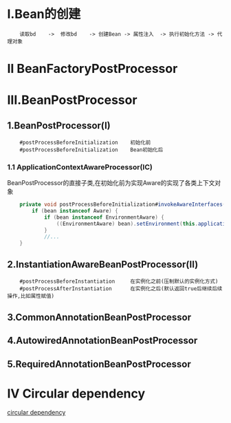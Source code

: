 # I.Bean的创建
```text
    读取bd    ->  修改bd    -> 创建Bean -> 属性注入  -> 执行初始化方法 -> 代理对象
```

# II BeanFactoryPostProcessor

# III.BeanPostProcessor
## 1.BeanPostProcessor(I)
```text
    #postProcessBeforeInitialization    初始化前
    #postProcessBeforeInitialization    Bean初始化后
```
### 1.1 ApplicationContextAwareProcessor(IC)
BeanPostProcessor的直接子类,在初始化前为实现Aware的实现了各类上下文对象
```java
	private void postProcessBeforeInitialization#invokeAwareInterfaces(Object bean) {
		if (bean instanceof Aware) {
			if (bean instanceof EnvironmentAware) {
				((EnvironmentAware) bean).setEnvironment(this.applicationContext.getEnvironment());
			}
			//...
	}
```

## 2.InstantiationAwareBeanPostProcessor(II)
```textmate
    #postProcessBeforeInstantiation     在实例化之前(压制默认的实例化方式)
    #postProcessAfterInstantiation      在实例化之后(默认返回true后继续后续操作,比如属性赋值)
```
## 3.CommonAnnotationBeanPostProcessor

## 4.AutowiredAnnotationBeanPostProcessor

## 5.RequiredAnnotationBeanPostProcessor

# IV Circular dependency
[circular dependency](https://www.cnblogs.com/daimzh/p/13256413.html#%E5%89%8D%E8%A8%80)